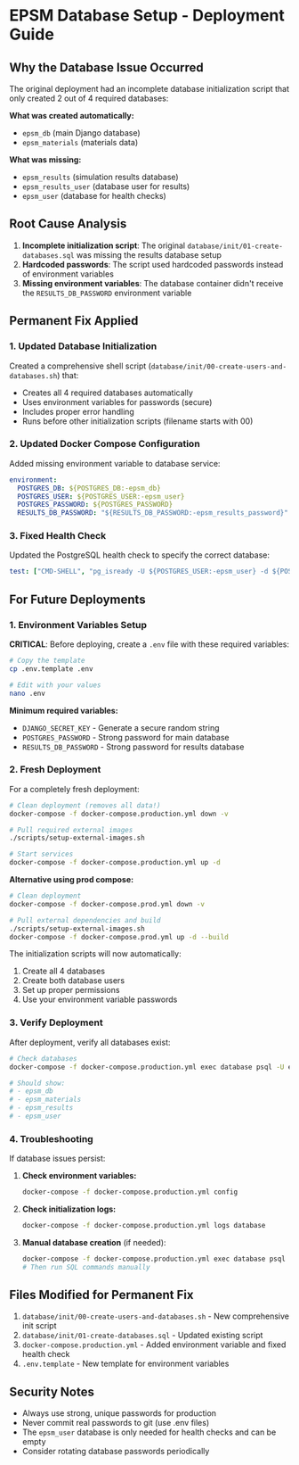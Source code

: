 # EPSM Database Setup - Deployment Guide

## Why the Database Issue Occurred

The original deployment had an incomplete database initialization script that only created 2 out of 4 required databases:

**What was created automatically:**
- `epsm_db` (main Django database)
- `epsm_materials` (materials data)

**What was missing:**
- `epsm_results` (simulation results database)
- `epsm_results_user` (database user for results)
- `epsm_user` (database for health checks)

## Root Cause Analysis

1. **Incomplete initialization script**: The original `database/init/01-create-databases.sql` was missing the results database setup
2. **Hardcoded passwords**: The script used hardcoded passwords instead of environment variables
3. **Missing environment variables**: The database container didn't receive the `RESULTS_DB_PASSWORD` environment variable

## Permanent Fix Applied

### 1. Updated Database Initialization

Created a comprehensive shell script (`database/init/00-create-users-and-databases.sh`) that:
- Creates all 4 required databases automatically
- Uses environment variables for passwords (secure)
- Includes proper error handling
- Runs before other initialization scripts (filename starts with 00)

### 2. Updated Docker Compose Configuration

Added missing environment variable to database service:
```yaml
environment:
  POSTGRES_DB: ${POSTGRES_DB:-epsm_db}
  POSTGRES_USER: ${POSTGRES_USER:-epsm_user}
  POSTGRES_PASSWORD: ${POSTGRES_PASSWORD}
  RESULTS_DB_PASSWORD: "${RESULTS_DB_PASSWORD:-epsm_results_password}"  # Added this
```

### 3. Fixed Health Check

Updated the PostgreSQL health check to specify the correct database:
```yaml
test: ["CMD-SHELL", "pg_isready -U ${POSTGRES_USER:-epsm_user} -d ${POSTGRES_DB:-epsm_db}"]
```

## For Future Deployments

### 1. Environment Variables Setup

**CRITICAL**: Before deploying, create a `.env` file with these required variables:

```bash
# Copy the template
cp .env.template .env

# Edit with your values
nano .env
```

**Minimum required variables:**
- `DJANGO_SECRET_KEY` - Generate a secure random string
- `POSTGRES_PASSWORD` - Strong password for main database
- `RESULTS_DB_PASSWORD` - Strong password for results database

### 2. Fresh Deployment

For a completely fresh deployment:

```bash
# Clean deployment (removes all data!)
docker-compose -f docker-compose.production.yml down -v

# Pull required external images
./scripts/setup-external-images.sh

# Start services
docker-compose -f docker-compose.production.yml up -d
```

**Alternative using prod compose:**
```bash
# Clean deployment
docker-compose -f docker-compose.prod.yml down -v

# Pull external dependencies and build
./scripts/setup-external-images.sh
docker-compose -f docker-compose.prod.yml up -d --build
```

The initialization scripts will now automatically:
1. Create all 4 databases
2. Create both database users
3. Set up proper permissions
4. Use your environment variable passwords

### 3. Verify Deployment

After deployment, verify all databases exist:

```bash
# Check databases
docker-compose -f docker-compose.production.yml exec database psql -U epsm_user -d epsm_db -c "\l"

# Should show:
# - epsm_db
# - epsm_materials  
# - epsm_results
# - epsm_user
```

### 4. Troubleshooting

If database issues persist:

1. **Check environment variables:**
   ```bash
   docker-compose -f docker-compose.production.yml config
   ```

2. **Check initialization logs:**
   ```bash
   docker-compose -f docker-compose.production.yml logs database
   ```

3. **Manual database creation** (if needed):
   ```bash
   docker-compose -f docker-compose.production.yml exec database psql -U epsm_user -d epsm_db
   # Then run SQL commands manually
   ```

## Files Modified for Permanent Fix

1. `database/init/00-create-users-and-databases.sh` - New comprehensive init script
2. `database/init/01-create-databases.sql` - Updated existing script 
3. `docker-compose.production.yml` - Added environment variable and fixed health check
4. `.env.template` - New template for environment variables

## Security Notes

- Always use strong, unique passwords for production
- Never commit real passwords to git (use .env files)
- The `epsm_user` database is only needed for health checks and can be empty
- Consider rotating database passwords periodically